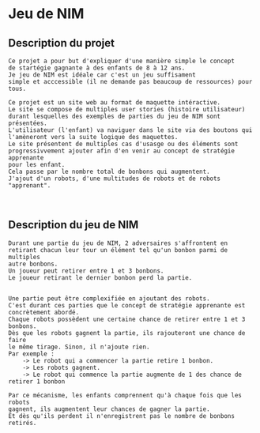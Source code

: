 # Jeu de NIM

## Description du projet
 	Ce projet a pour but d'expliquer d'une manière simple le concept
	de startégie gagnante à des enfants de 8 à 12 ans.
	Je jeu de NIM est idéale car c'est un jeu suffisament 
	simple et acccessible (il ne demande pas beaucoup de ressources) pour tous.

	Ce projet est un site web au format de maquette intéractive.
	Le site se compose de multiples user stories (histoire utilisateur) 
	durant lesquelles des exemples de parties du jeu de NIM sont présentées.
	L'utilisateur (l'enfant) va naviguer dans le site via des boutons qui 
	l'amèneront vers la suite logique des maquettes.
	Le site présentent de multiples cas d'usasge ou des éléments sont 
	progressivvement ajouter afin d'en venir au concept de stratégie apprenante
	pour les enfant.
	Cela passe par le nombre total de bonbons qui augmentent.
	J'ajout d'un robots, d'une multitudes de robots et de robots "apprenant".
	
<br>	

## Description du jeu de NIM
	Durant une partie du jeu de NIM, 2 adversaires s'affrontent en
	retirant chacun leur tour un élément tel qu'un bonbon parmi de multiples
	autre bonbons.
	Un joueur peut retirer entre 1 et 3 bonbons.
	Le joueur retirant le dernier bonbon perd la partie.

	
	Une partie peut être complexifiée en ajoutant des robots.
	C'est durant ces parties que le concept de stratégie apprenante est
	concrètement abordé.
	Chaque robots possèdent une certaine chance de retirer entre 1 et 3 bonbons.
	Dès que les robots gagnent la partie, ils rajouteront une chance de faire 
	le même tirage. Sinon, il n'ajoute rien.
	Par exemple :
		-> Le robot qui a commencer la partie retire 1 bonbon.
		-> Les robots gagnent.
		-> Le robot qui commence la partie augmente de 1 des chance de retirer 1 bonbon

	Par ce mécanisme, les enfants comprennent qu'à chaque fois que les robots
	gagnent, ils augmentent leur chances de gagner la partie.
	Et dès qu'ils perdent il n'enregistrent pas le nombre de bonbons retirés.


